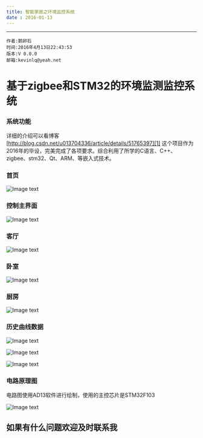 ```yaml
---
title: 智能家居之环境监控系统
date : 2016-01-13
---
```


******

    作者:鹅卵石
    时间:2016年4月13日22:43:53
    版本:V 0.0.0
    邮箱:kevinlq@yeah.net

<!-- more -->

# 基于zigbee和STM32的环境监测监控系统

### 系统功能
详细的介绍可以看博客[http://blog.csdn.net/u013704336/article/details/51765397][1]
这个项目作为2016年的毕设，完美完成了各项要求。综合利用了所学的C语言、C++、zigbee、stm32、Qt、ARM、等嵌入式技术。

  [1]: http://blog.csdn.net/u013704336/article/details/51765397
  
  ### 首页
  ![Image text](http://git.oschina.net/kevinlq0912/SmartHOme-ARM/raw/master/screen/home.png)
  
  ### 控制主界面
  ![Image text](http://git.oschina.net/kevinlq0912/SmartHOme-ARM/raw/master/screen/controlHome.png)
  
  ### 客厅
  ![Image text](http://git.oschina.net/kevinlq0912/SmartHOme-ARM/raw/master/screen/parlour.png)
  
  ### 卧室
  ![Image text](http://git.oschina.net/kevinlq0912/SmartHOme-ARM/raw/master/screen/bedroom.png)
  
  ### 厨房
   ![Image text](http://git.oschina.net/kevinlq0912/SmartHOme-ARM/raw/master/screen/kitchen.png)
  
  ### 历史曲线数据
   ![Image text](http://git.oschina.net/kevinlq0912/SmartHOme-ARM/raw/master/screen/temp.png)
   
   ![Image text](http://git.oschina.net/kevinlq0912/SmartHOme-ARM/raw/master/screen/smoke.png)
   
   ![Image text](http://git.oschina.net/kevinlq0912/SmartHOme-ARM/raw/master/screen/hum.png)
   
   ### 电路原理图
   电路图使用AD13软件进行绘制，使用的主控芯片是STM32F103
   
   ![Image text](http://git.oschina.net/kevinlq0912/SmartHOme-ARM/raw/master/screen/stm32.png)
   
 ## 如果有什么问题欢迎及时联系我
